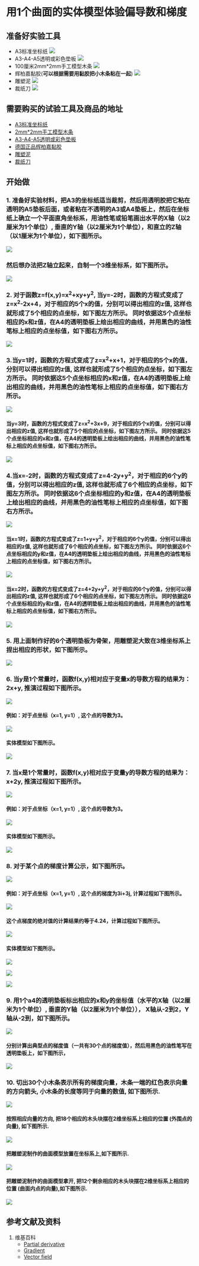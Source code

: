 ﻿# 用1个曲面的实体模型体验偏导数和梯度

## 准备好实验工具

- A3标准坐标纸
![](/images/微分/用1个曲面的实体模型体验偏导数和梯度/A3标准坐标纸.jpg)
- A3-A4-A5透明或彩色垫板
![](/images/微分/用1个曲面的实体模型体验偏导数和梯度/A3-A4-A5透明或彩色垫板.jpg)
- 100厘米2mm*2mm手工模型木条
![](/images/微分/用1个曲面的实体模型体验偏导数和梯度/2mm手工模型木条.jpg)
- 辉柏嘉黏胶(**可以根据需要用黏胶把小木条粘在一起**)
![](/images/微分/用1个曲面的实体模型体验偏导数和梯度/辉柏嘉黏胶.jpg)
- 雕塑泥
![](/images/微分/用1个曲面的实体模型体验偏导数和梯度/雕塑泥.jpg)
- 裁纸刀
![](/images/微分/用1个曲面的实体模型体验偏导数和梯度/裁纸刀.jpg)


## 需要购买的试验工具及商品的地址

- [A3标准坐标纸](https://detail.tmall.com/item.htm?id=27142292922&ali_refid=a3_430583_1006:1105863285:N:dZ%20MV6sJ%20YlXqxaoC1QlJw==:77285e2bbcb0cebf9d00068f21bd840f&ali_trackid=1_77285e2bbcb0cebf9d00068f21bd840f&spm=a230r.1.14.1&skuId=3165771512170)
- [2mm*2mm手工模型木条](https://item.taobao.com/item.htm?spm=a1z09.2.0.0.7f642e8dJTGJWM&id=543446811425&_u=3c6ncud14e3)
- [A3-A4-A5透明或彩色垫板](https://detail.tmall.com/item.htm?id=572373987578&spm=a1z09.2.0.0.7f642e8dJTGJWM&_u=3c6ncud6913&skuId=3884138486259)
- [德国正品辉柏嘉黏胶](https://detail.tmall.com/item.htm?id=578158176708&spm=a1z09.2.0.0.7f642e8dJTGJWM&_u=3c6ncudc3bc&skuId=3997768894943)
- [雕塑泥](https://item.taobao.com/item.htm?spm=a230r.1.14.16.1c8354f4Ig6vLs&id=595424471145&ns=1&abbucket=9#detail)
- [裁纸刀](https://detail.tmall.com/item.htm?spm=a230r.1.14.79.1e012168BY0hrV&id=525626246187&ns=1&abbucket=9&skuId=4023711373509)

## 开始做

### 1. 准备好实验材料，把A3的坐标纸适当裁剪，然后用透明胶把它粘在透明的A5垫板后面，或者粘在不透明的A3或A4垫板上，然后在坐标纸上确立一个平面直角坐标系，用油性笔或铅笔画出水平的X轴（以2厘米为1个单位）, 垂直的Y轴（以2厘米为1个单位），和直立的Z轴（以1厘米为1个单位），如下图所示。

![](/images/微分/用1个曲面的实体模型体验偏导数和梯度/1a1.jpg)

### 然后想办法把Z轴立起来，自制一个3维坐标系，如下图所示。

![](/images/微分/用1个曲面的实体模型体验偏导数和梯度/1a2.jpg)

### 2. 对于函数z=f(x,y)=x<sup>2</sup>+xy+y<sup>2</sup>, 当y=-2时，函数的方程式变成了z=x<sup>2</sup>-2x+4，对于相应的5个x的值，分别可以得出相应的z值, 这样也就形成了5个相应的点坐标，如下图左方所示。 同时依据这5个点坐标相应的x和z值，在A4的透明垫板上绘出相应的曲线，并用黑色的油性笔标上相应的点坐标值，如下图右方所示。

![](/images/微分/用1个曲面的实体模型体验偏导数和梯度/2a1.jpg)

### 3.当y=1时，函数的方程式变成了z=x<sup>2</sup>+x+1，对于相应的5个x的值，分别可以得出相应的z值, 这样也就形成了5个相应的点坐标，如下图左方所示。 同时依据这5个点坐标相应的x和z值，在A4的透明垫板上绘出相应的曲线，并用黑色的油性笔标上相应的点坐标值，如下图右方所示。

![](/images/微分/用1个曲面的实体模型体验偏导数和梯度/3a1.jpg)

#### 当y=3时，函数的方程式变成了z=x<sup>2</sup>+3x+9，对于相应的5个x的值，分别可以得出相应的z值, 这样也就形成了5个相应的点坐标，如下图左方所示。 同时依据这5个点坐标相应的x和z值，在A4的透明垫板上绘出相应的曲线，并用黑色的油性笔标上相应的点坐标值，如下图右方所示。

![](/images/微分/用1个曲面的实体模型体验偏导数和梯度/3a2.jpg)

### 4.当x=-2时，函数的方程式变成了z=4-2y+y<sup>2</sup>，对于相应的6个y的值，分别可以得出相应的z值, 这样也就形成了6个相应的点坐标，如下图左方所示。 同时依据这6个点坐标相应的y和z值，在A4的透明垫板上绘出相应的曲线，并用黑色的油性笔标上相应的点坐标值，如下图右方所示。

![](/images/微分/用1个曲面的实体模型体验偏导数和梯度/4a1.jpg)

#### 当x=1时，函数的方程式变成了z=1+y+y<sup>2</sup>，对于相应的6个y的值，分别可以得出相应的z值, 这样也就形成了6个相应的点坐标，如下图左方所示。 同时依据这6个点坐标相应的y和z值，在A4的透明垫板上绘出相应的曲线，并用黑色的油性笔标上相应的点坐标值，如下图右方所示。

![](/images/微分/用1个曲面的实体模型体验偏导数和梯度/4a2.jpg)

#### 当x=2时，函数的方程式变成了z=4+2y+y<sup>2</sup>，对于相应的6个y的值，分别可以得出相应的z值, 这样也就形成了6个相应的点坐标，如下图左方所示。 同时依据这6个点坐标相应的y和z值，在A4的透明垫板上绘出相应的曲线，并用黑色的油性笔标上相应的点坐标值，如下图右方所示。

![](/images/微分/用1个曲面的实体模型体验偏导数和梯度/4a3.jpg)

### 5. 用上面制作好的6个透明垫板为骨架，用雕塑泥大致在3维坐标系上捏出相应的形状，如下图所示。

![](/images/微分/用1个曲面的实体模型体验偏导数和梯度/5a.jpg)

### 6. 当y是1个常量时，函数f(x,y)相对应于变量x的导数方程的结果为：2x+y, 推演过程如下图所示。

![](/images/微分/用1个曲面的实体模型体验偏导数和梯度/6a1.jpg)

#### 例如：对于点坐标（x=1, y=1）, 这个点的导数为3。

![](/images/微分/用1个曲面的实体模型体验偏导数和梯度/6a2.jpg)

#### 实体模型如下图所示。

![](/images/微分/用1个曲面的实体模型体验偏导数和梯度/6a3.jpg)

### 7. 当x是1个常量时，函数f(x,y)相对应于变量y的导数方程的结果为：x+2y, 推演过程如下图所示。

![](/images/微分/用1个曲面的实体模型体验偏导数和梯度/7a1.jpg)

#### 例如：对于点坐标（x=1, y=1）, 这个点的导数为3。

![](/images/微分/用1个曲面的实体模型体验偏导数和梯度/7a2.jpg)

#### 实体模型如下图所示。

![](/images/微分/用1个曲面的实体模型体验偏导数和梯度/7a3.jpg)

### 8. 对于某个点的梯度计算公示，如下图所示。

![](/images/微分/用1个曲面的实体模型体验偏导数和梯度/8a1.jpg)

#### 例如：对于点坐标（x=1, y=1）, 这个点的梯度为3i+3j, 计算过程如下图所示。

![](/images/微分/用1个曲面的实体模型体验偏导数和梯度/8a2.jpg)

#### 这个点梯度的绝对值的计算结果约等于4.24，计算过程如下图所示。

![](/images/微分/用1个曲面的实体模型体验偏导数和梯度/8a2-2.jpg)

#### 实体模型如下图所示。

![](/images/微分/用1个曲面的实体模型体验偏导数和梯度/8a3.jpg)

![](/images/微分/用1个曲面的实体模型体验偏导数和梯度/8a4.jpg)

![](/images/微分/用1个曲面的实体模型体验偏导数和梯度/8a5.jpg)

### 9. 用1个a4的透明垫板标出相应的x和y的坐标值（水平的X轴（以2厘米为1个单位）, 垂直的Y轴（以2厘米为1个单位））， X轴从-2到2，Y轴从-2到，如下图所示。

![](/images/微分/用1个曲面的实体模型体验偏导数和梯度/9a1.jpg)

#### 分别计算出典型点的梯度值（一共有30个点的梯度值），然后用黑色的油性笔写在透明垫板上，如下图所示，

![](/images/微分/用1个曲面的实体模型体验偏导数和梯度/9a2.jpg)

### 10. 切出30个小木条表示所有的梯度向量，木条一端的红色表示向量的方向箭头, 小木条的长度等同于向量的数值, 如下图所示.

![](/images/微分/用1个曲面的实体模型体验偏导数和梯度/10a1.jpg)

#### 按照相应向量的方向, 把18个相应的木头块摆在2维坐标系上相应的位置 (外围点的向量), 如下图所示. 

![](/images/微分/用1个曲面的实体模型体验偏导数和梯度/10a2.jpg)

#### 把雕塑泥制作的曲面模型放置在坐标系上,如下图所示. 

![](/images/微分/用1个曲面的实体模型体验偏导数和梯度/10a3.jpg)

#### 把雕塑泥制作的曲面模型拿开, 把12个剩余相应的木头块摆在2维坐标系上相应的位置 (曲面内点的向量),如下图所示. 

![](/images/微分/用1个曲面的实体模型体验偏导数和梯度/10a4.jpg)

## 参考文献及资料

1. 维基百科
	- [Partial derivative](https://en.wikipedia.org/wiki/Partial_derivative) 
	- [Gradient](https://en.wikipedia.org/wiki/Gradient) 
	- [Vector field](https://en.wikipedia.org/wiki/Vector_fieldt) 



